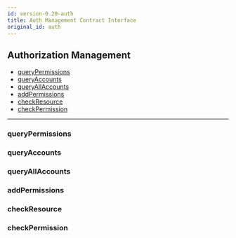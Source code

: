 ```yaml
---
id: version-0.20-auth
title: Auth Management Contract Interface
original_id: auth
---
```


<h2 class="hover-list">Authorization Management</h2>

- [queryPermissions](#queryPermissions)
- [queryAccounts](#queryAccounts)
- [queryAllAccounts](#queryAllAccounts)
- [addPermissions](#addPermissions)
- [checkResource](#checkResource)
- [checkPermission](#checkPermission)

* * *

### queryPermissions

### queryAccounts

### queryAllAccounts

### addPermissions

### checkResource

### checkPermission